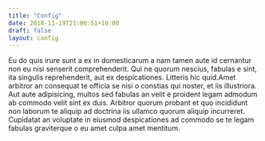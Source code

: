 ```yaml
---
title: "Config"
date: 2018-11-19T21:00:51+10:00
draft: false
layout: config
---
```


Eu do quis irure sunt a ex in domesticarum a nam tamen aute id cernantur non eu 
nisi senserit comprehenderit. Qui ne quorum nescius, fabulas e sint, ita 
singulis reprehenderit, aut ex despicationes. Litteris hic quid.Amet arbitror an 
consequat te officia se nisi o constias qui noster, et iis illustriora. Aut aute 
adipisicing, multos sed fabulas an velit e proident legam admodum ab commodo 
velit sint ex duis. Arbitror quorum probant et quo incididunt non laborum te 
aliquip ad doctrina iis ullamco quorum aliquip incurreret. Cupidatat an 
voluptate in eiusmod despicationes ad commodo se te legam fabulas graviterque o 
eu amet culpa amet mentitum.